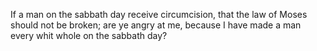 If a man on the sabbath day receive circumcision, that the law of Moses should not be broken; are ye angry at me, because I have made a man every whit whole on the sabbath day?
